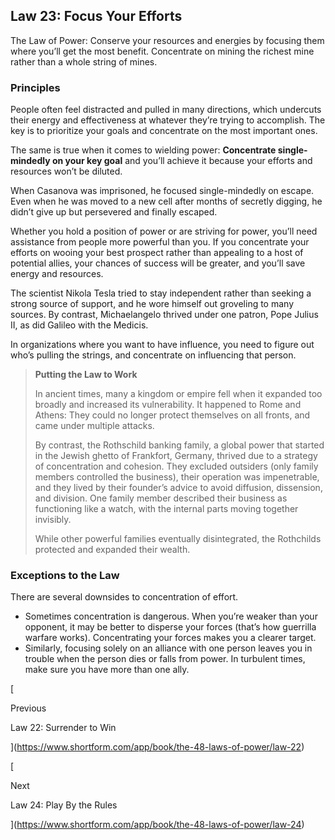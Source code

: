 ## Law 23: Focus Your Efforts

The Law of Power: Conserve your resources and energies by focusing them where you’ll get the most benefit. Concentrate on mining the richest mine rather than a whole string of mines.

### Principles

People often feel distracted and pulled in many directions, which undercuts their energy and effectiveness at whatever they’re trying to accomplish. The key is to prioritize your goals and concentrate on the most important ones.

The same is true when it comes to wielding power: **Concentrate single-mindedly on your key goal** and you’ll achieve it because your efforts and resources won’t be diluted.

When Casanova was imprisoned, he focused single-mindedly on escape. Even when he was moved to a new cell after months of secretly digging, he didn’t give up but persevered and finally escaped.

Whether you hold a position of power or are striving for power, you’ll need assistance from people more powerful than you. If you concentrate your efforts on wooing your best prospect rather than appealing to a host of potential allies, your chances of success will be greater, and you’ll save energy and resources.

The scientist Nikola Tesla tried to stay independent rather than seeking a strong source of support, and he wore himself out groveling to many sources. By contrast, Michaelangelo thrived under one patron, Pope Julius II, as did Galileo with the Medicis.

In organizations where you want to have influence, you need to figure out who’s pulling the strings, and concentrate on influencing that person.

> **Putting the Law to Work**
> 
> In ancient times, many a kingdom or empire fell when it expanded too broadly and increased its vulnerability. It happened to Rome and Athens: They could no longer protect themselves on all fronts, and came under multiple attacks.
> 
> By contrast, the Rothschild banking family, a global power that started in the Jewish ghetto of Frankfort, Germany, thrived due to a strategy of concentration and cohesion. They excluded outsiders (only family members controlled the business), their operation was impenetrable, and they lived by their founder’s advice to avoid diffusion, dissension, and division. One family member described their business as functioning like a watch, with the internal parts moving together invisibly.
> 
> While other powerful families eventually disintegrated, the Rothchilds protected and expanded their wealth.

### Exceptions to the Law

There are several downsides to concentration of effort.

- Sometimes concentration is dangerous. When you’re weaker than your opponent, it may be better to disperse your forces (that’s how guerrilla warfare works). Concentrating your forces makes you a clearer target.
- Similarly, focusing solely on an alliance with one person leaves you in trouble when the person dies or falls from power. In turbulent times, make sure you have more than one ally.

[

Previous

Law 22: Surrender to Win

](https://www.shortform.com/app/book/the-48-laws-of-power/law-22)

[

Next

Law 24: Play By the Rules

](https://www.shortform.com/app/book/the-48-laws-of-power/law-24)